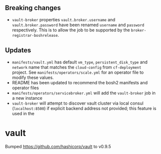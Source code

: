 ## Breaking changes

* `vault-broker` properties `vault.broker.username` and `vault.broker.password` have been renamed `username` and `password` respectively. This is to allow the job to be supported by the `broker-registrar-boshrelease`.

## Updates

* `manifests/vault.yml` has default `vm_type`, `persistent_disk_type` and `network` name that matches the `cloud-config` from `cf-deployment` project. See `manifests/operators/scale.yml` for an operator file to modify these values.
* README has been updated to recommend the bosh2 manifests and operator files
* `manifests/operators/servicebroker.yml` will add the `vault-broker` job in a new instance
* `vault-broker` will attempt to discover vault cluster via local consul (`localhost:8500`) if explicit backend address not provided; this feature is used in the

# vault
Bumped https://github.com/hashicorp/vault to v0.9.5
